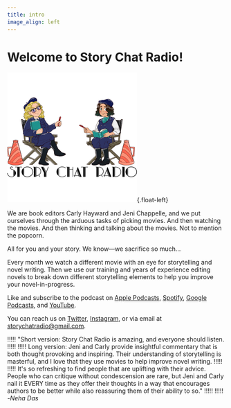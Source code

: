 ```yaml
---
title: intro
image_align: left
---
```


# Welcome to Story Chat Radio!

![Story Chat Radio](StoryChatRadio_logosmall.png "Story Chat Radio"){.float-left}

We are book editors Carly Hayward and Jeni Chappelle, and we put ourselves through the arduous tasks of picking movies. And then watching the movies. And then thinking and talking about the movies. Not to mention the popcorn.

All for you and your story. We know—we sacrifice so much…

Every month we watch a different movie with an eye for storytelling and novel writing. Then we use our training and years of experience editing novels to break down different storytelling elements to help you improve your novel-in-progress.

Like and subscribe to the podcast on [Apple Podcasts](https://podcasts.apple.com/us/podcast/story-chat-radio/id1483688097?target=_blank), [Spotify](https://open.spotify.com/show/3o7zYGOeJMHfKFdCrhlILb?target=_blank), [Google Podcasts](https://podcasts.google.com/?feed=aHR0cHM6Ly9zdG9yeWNoYXRyYWRpby5saWJzeW4uY29tL3Jzcw&ep=14), and [YouTube](https://www.youtube.com/channel/UCVgBO3mHLqhtVZWRn0BmFEA?target=_blank).

You can reach us on [Twitter](https://twitter.com/StoryChatRadio?target=_blank), [Instagram](https://www.instagram.com/storychatradio?target=_blank), or via email at storychatradio@gmail.com.

!!!!! "Short version: Story Chat Radio is amazing, and everyone should listen.
!!!!! 
!!!!! Long version: Jeni and Carly provide insightful commentary that is both thought provoking and inspiring. Their understanding of storytelling is masterful, and I love that they use movies to help improve novel writing. 
!!!!! 
!!!!! It's so refreshing to find people that are uplifting with their advice. People who can critique without condescension are rare, but Jeni and Carly nail it EVERY time as they offer their thoughts in a way that encourages authors to be better while also reassuring them of their ability to so."
!!!!! 
!!!!! -_Neha Das_